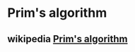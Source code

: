 # Prim's algorithm



## wikipedia [Prim's algorithm](https://en.wikipedia.org/wiki/Prim%27s_algorithm)

